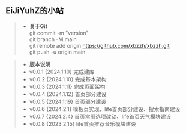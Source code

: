 ## EiJiYuhZ的小站  
>+ **关于Git**  
> git commit -m "version"  
> git branch -M main  
> git remote add origin https://github.com/xbzzh/xbzzh.git  
> git push -u origin main  

>+ **版本说明**  
>+ v0.0.1 {2024.1.10} 完成建库  
>+ v0.0.2 {2024.1.10} 完成基本架构  
>+ v0.0.3 {2024.1.11} 完成页面架构  
>+ v0.0.4 {2024.1.12} 首页部分建设  
>+ v0.0.5 {2024.1.19} 首页部分建设  
>+ v0.0.6 {2024.2.1} 模板页实现、life首页部分建设、搜索指南建设  
>+ v0.0.7 {2024.2.4} 首页常用选项改动、life首页天气模块建设  
>+ v0.0.8 {2023.2.15} life首页推荐音乐模块建设  
